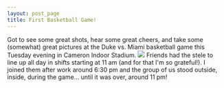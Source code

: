 ```yaml
---
layout: post_page
title: First Basketball Game!
---
```


Got to see some great shots, hear some great cheers, and take some (somewhat) great pictures at the Duke vs. Miami basketball game this Tuesday evening in Cameron Indoor Stadium.
![](http://i.imgur.com/bY3hbog.jpg)
Friends had the stele to line up all day in shifts starting at 11 am (and for that I'm so grateful!). I joined them after work around 6:30 pm and the group of us stood outside, inside, during the game... until it was over, around 11 pm! 